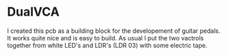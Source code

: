 # DualVCA
I created this pcb as a building block for the developement of guitar pedals. It works quite nice and is easy to build.
As usual I put the two vactrols together from white LED's and LDR's (LDR 03) with some electric tape.
